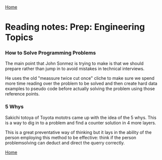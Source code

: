 [Home](https://401repo.github.io/401RN/README)

# Reading notes: Prep: Engineering Topics 

### How to Solve Programming Problems

The main point that John Sonmez is trying to make is that we should prepare rather than jump in to avoid mistakes in technical interviews.

He uses the old "meassure twice cut once" cliche to make sure we spend more time reading over the problem to be solved and then create hard data examples to pseudo code before actually solving the problem using those reference points.

### 5 Whys

Sakichi totoya of Toyota mototrs came up with the idea of the 5 whys. This is a way to dig in to a problem and find a counter solution in 4 more layers. 

This is a great preventative way of thinking but it lays in the ability of the person employing this method to be effective: think if the person problemsolving can deduct and direct the querry correctly.

[Home](https://401repo.github.io/401RN/README)